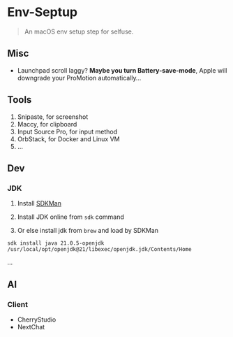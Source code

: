 # Env-Septup

> An macOS env setup step for selfuse.



## Misc

* Launchpad scroll laggy? **Maybe you turn Battery-save-mode**, Apple will  downgrade your ProMotion automatically…



## Tools

1. Snipaste, for screenshot
2. Maccy, for clipboard
3. Input Source Pro, for input method
4. OrbStack, for Docker and Linux VM
5. …



## Dev

### JDK

1. Install [SDKMan](https://sdkman.io/usage/)

2. Install JDK online from `sdk` command
3. Or else install jdk from `brew` and load by SDKMan

```shell
sdk install java 21.0.5-openjdk /usr/local/opt/openjdk@21/libexec/openjdk.jdk/Contents/Home
```

…



## AI

### Client

* CherryStudio
* NextChat